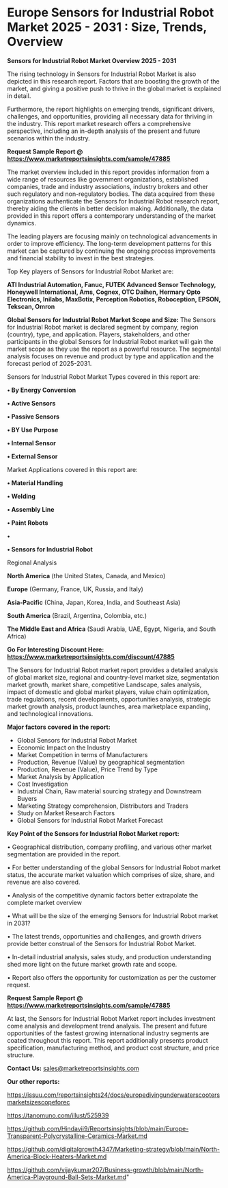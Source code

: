 # Europe Sensors for Industrial Robot Market 2025 - 2031 : Size, Trends, Overview

<Strong> Sensors for Industrial Robot Market Overview 2025 - 2031</strong>

The rising technology in Sensors for Industrial Robot Market is also depicted in this research report. Factors that are boosting the growth of the market, and giving a positive push to thrive in the global market is explained in detail.

Furthermore, the report highlights on emerging trends, significant drivers, challenges, and opportunities, providing all necessary data for thriving in the industry. This report market research offers a comprehensive perspective, including an in-depth analysis of the present and future scenarios within the industry.

<strong>Request Sample Report @ <a href=https://www.marketreportsinsights.com/sample/47885>https://www.marketreportsinsights.com/sample/47885</a></strong>

The market overview included in this report provides information from a wide range of resources like government organizations, established companies, trade and industry associations, industry brokers and other such regulatory and non-regulatory bodies. The data acquired from these organizations authenticate the Sensors for Industrial Robot research report, thereby aiding the clients in better decision making. Additionally, the data provided in this report offers a contemporary understanding of the market dynamics.

The leading players are focusing mainly on technological advancements in order to improve efficiency. The long-term development patterns for this market can be captured by continuing the ongoing process improvements and financial stability to invest in the best strategies.

Top Key players of Sensors for Industrial Robot Market are:

<strong>ATI Industrial Automation, Fanuc, FUTEK Advanced Sensor Technology, Honeywell International, Ams, Cognex, OTC Daihen, Hermary Opto Electronics, Inilabs, MaxBotix, Perception Robotics, Roboception, EPSON, Tekscan, Omron</strong>

<strong><b>Global Sensors for Industrial Robot Market Scope and Size:</b></strong>
The Sensors for Industrial Robot market is declared segment by company, region (country), type, and application. Players, stakeholders, and other participants in the global Sensors for Industrial Robot market will gain the market scope as they use the report as a powerful resource. The segmental analysis focuses on revenue and product by type and application and the forecast period of 2025-2031.

Sensors for Industrial Robot Market Types covered in this report are:

<strong>•  By Energy Conversion

•  Active Sensors

•  Passive Sensors

•  BY Use Purpose

•  Internal Sensor

•  External Sensor</strong>

Market Applications covered in this report are:

<strong>•  Material Handling

•  Welding

•  Assembly Line

•  Paint Robots

•  

•  Sensors for Industrial Robot</strong> 

Regional Analysis

<strong>North America</strong> (the United States, Canada, and Mexico)

<strong>Europe</strong> (Germany, France, UK, Russia, and Italy)

<strong>Asia-Pacific</strong> (China, Japan, Korea, India, and Southeast Asia)

<strong>South America</strong> (Brazil, Argentina, Colombia, etc.)

<strong>The Middle East and Africa</strong> (Saudi Arabia, UAE, Egypt, Nigeria, and South Africa)

<strong>Go For Interesting Discount Here: <a href=https://www.marketreportsinsights.com/discount/47885>https://www.marketreportsinsights.com/discount/47885</a></strong>

The Sensors for Industrial Robot market report provides a detailed analysis of global market size, regional and country-level market size, segmentation market growth, market share, competitive Landscape, sales analysis, impact of domestic and global market players, value chain optimization, trade regulations, recent developments, opportunities analysis, strategic market growth analysis, product launches, area marketplace expanding, and technological innovations.

<strong><b>Major factors covered in the report:</b></strong>
<ul>
  <li>Global Sensors for Industrial Robot Market </li>
  <li>Economic Impact on the Industry</li>
  <li>Market Competition in terms of Manufacturers</li>
  <li>Production, Revenue (Value) by geographical segmentation</li>
  <li>Production, Revenue (Value), Price Trend by Type</li>
  <li>Market Analysis by Application</li>
  <li>Cost Investigation</li>
  <li>Industrial Chain, Raw material sourcing strategy and Downstream Buyers</li>
  <li>Marketing Strategy comprehension, Distributors and Traders</li>
  <li>Study on Market Research Factors</li>
  <li>Global Sensors for Industrial Robot Market Forecast</li>
</ul>

<strong><b>Key Point of the Sensors for Industrial Robot Market report:</b></strong>

• Geographical distribution, company profiling, and various other market segmentation are provided in the report.

• For better understanding of the global Sensors for Industrial Robot market status, the accurate market valuation which comprises of size, share, and revenue are also covered.

• Analysis of the competitive dynamic factors better extrapolate the complete market overview

• What will be the size of the emerging Sensors for Industrial Robot market in 2031?

• The latest trends, opportunities and challenges, and growth drivers provide better construal of the Sensors for Industrial Robot Market.

• In-detail industrial analysis, sales study, and production understanding shed more light on the future market growth rate and scope.

• Report also offers the opportunity for customization as per the customer request.

<strong>Request Sample Report @ <a href=https://www.marketreportsinsights.com/sample/47885>https://www.marketreportsinsights.com/sample/47885</a></strong>

At last, the Sensors for Industrial Robot Market report includes investment come analysis and development trend analysis. The present and future opportunities of the fastest growing international industry segments are coated throughout this report. This report additionally presents product specification, manufacturing method, and product cost structure, and price structure.

<strong>Contact Us:</strong>
sales@marketreportsinsights.com

<strong>Our other reports:</strong>

<a href=https://issuu.com/reportsinsights24/docs/europedivingunderwaterscootersmarketsizescopeforec>https://issuu.com/reportsinsights24/docs/europedivingunderwaterscootersmarketsizescopeforec</a>

<a href=https://tanomuno.com/illust/525939>https://tanomuno.com/illust/525939</a>

<a href=https://github.com/Hindavii9/Reportsinsights/blob/main/Europe-Transparent-Polycrystalline-Ceramics-Market.md>https://github.com/Hindavii9/Reportsinsights/blob/main/Europe-Transparent-Polycrystalline-Ceramics-Market.md</a>

<a href=https://github.com/digitalgrowth4347/Marketing-strategy/blob/main/North-America-Block-Heaters-Market.md>https://github.com/digitalgrowth4347/Marketing-strategy/blob/main/North-America-Block-Heaters-Market.md</a>

<a href=https://github.com/vijaykumar207/Business-growth/blob/main/North-America-Playground-Ball-Sets-Market.md>https://github.com/vijaykumar207/Business-growth/blob/main/North-America-Playground-Ball-Sets-Market.md</a>"
